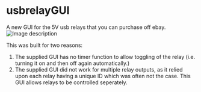 # usbrelayGUI
A new GUI for the 5V usb relays that you can purchase off ebay.
![Image description](https://core-electronics.com.au/media/catalog/product/cache/1/image/650x650/fe1bcd18654db18f328c2faaaf3c690a/0/1/018-db-relay.jpg)

This was built for two reasons:
  1. The supplied GUI has no timer function to allow toggling of the relay (i.e. turning it on and then off again automatically.)
  2. The supplied GUI did not work for multiple relay outputs, as it relied upon each relay having a unique ID which was often not the case. This GUI allows relays to be controlled seperately. 
